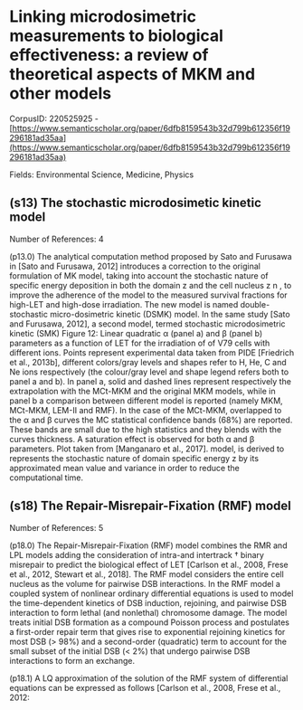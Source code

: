 # Linking microdosimetric measurements to biological effectiveness: a review of theoretical aspects of MKM and other models

CorpusID: 220525925 - [https://www.semanticscholar.org/paper/6dfb8159543b32d799b612356f19296181ad35aa](https://www.semanticscholar.org/paper/6dfb8159543b32d799b612356f19296181ad35aa)

Fields: Environmental Science, Medicine, Physics

## (s13) The stochastic microdosimetic kinetic model
Number of References: 4

(p13.0) The analytical computation method proposed by Sato and Furusawa in [Sato and Furusawa, 2012] introduces a correction to the original formulation of MK model, taking into account the stochastic nature of specific energy deposition in both the domain z and the cell nucleus z n , to improve the adherence of the model to the measured survival fractions for high-LET and high-dose irradiation. The new model is named double-stochastic micro-dosimetric kinetic (DSMK) model. In the same study [Sato and Furusawa, 2012], a second model, termed stochastic microdosimetric kinetic (SMK) Figure 12: Linear quadratic α (panel a) and β (panel b) parameters as a function of LET for the irradiation of of V79 cells with different ions. Points represent experimental data taken from PIDE [Friedrich et al., 2013b], different colors/gray levels and shapes refer to H, He, C and Ne ions respectively (the colour/gray level and shape legend refers both to panel a and b). In panel a, solid and dashed lines represent respectively the extrapolation with the MCt-MKM and the original MKM models, while in panel b a comparison between different model is reported (namely MKM, MCt-MKM, LEM-II and RMF). In the case of the MCt-MKM, overlapped to the α and β curves the MC statistical confidence bands (68%) are reported. These bands are small due to the high statistics and they blends with the curves thickness. A saturation effect is observed for both α and β parameters. Plot taken from [Manganaro et al., 2017]. model, is derived to represents the stochastic nature of domain specific energy z by its approximated mean value and variance in order to reduce the computational time.
## (s18) The Repair-Misrepair-Fixation (RMF) model
Number of References: 5

(p18.0) The Repair-Misrepair-Fixation (RMF) model combines the RMR and LPL models adding the consideration of intra-and intertrack † binary misrepair to predict the biological effect of LET [Carlson et al., 2008, Frese et al., 2012, Stewart et al., 2018]. The RMF model considers the entire cell nucleus as the volume for pairwise DSB interactions. In the RMF model a coupled system of nonlinear ordinary differential equations is used to model the time-dependent kinetics of DSB induction, rejoining, and pairwise DSB interaction to form lethal (and nonlethal) chromosome damage. The model treats initial DSB formation as a compound Poisson process and postulates a first-order repair term that gives rise to exponential rejoining kinetics for most DSB (> 98%) and a second-order (quadratic) term to account for the small subset of the initial DSB (< 2%) that undergo pairwise DSB interactions to form an exchange.

(p18.1) A LQ approximation of the solution of the RMF system of differential equations can be expressed as follows [Carlson et al., 2008, Frese et al., 2012:
